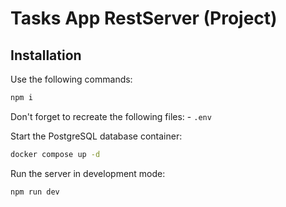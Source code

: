 # Tasks App RestServer (Project)

## Installation

Use the following commands:

```bash
npm i
```

Don't forget to recreate the following files:
    - `.env`

Start the PostgreSQL database container:

```bash
docker compose up -d
```

Run the server in development mode:

```bash
npm run dev
```